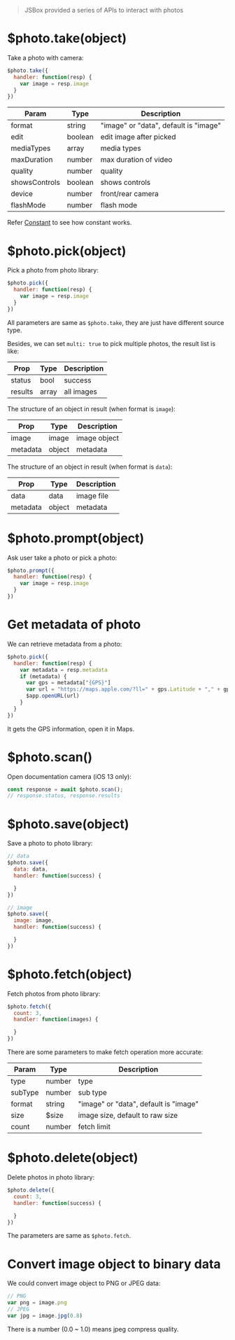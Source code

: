 > JSBox provided a series of APIs to interact with photos

# $photo.take(object)

Take a photo with camera:

```js
$photo.take({
  handler: function(resp) {
    var image = resp.image
  }
})
```

Param | Type | Description
---|---|---
format | string | "image" or "data", default is "image"
edit | boolean | edit image after picked
mediaTypes | array | media types
maxDuration | number | max duration of video
quality | number | quality
showsControls | boolean | shows controls
device | number | front/rear camera
flashMode | number | flash mode

Refer [Constant](en/data/constant.md) to see how constant works.

# $photo.pick(object)

Pick a photo from photo library:

```js
$photo.pick({
  handler: function(resp) {
    var image = resp.image
  }
})
```

All parameters are same as `$photo.take`, they are just have different source type.

Besides, we can set `multi: true` to pick multiple photos, the result list is like:

Prop | Type | Description
---|---|---
status | bool | success
results | array | all images

The structure of an object in result (when format is `image`):

Prop | Type | Description
---|---|---
image | image | image object
metadata | object | metadata

The structure of an object in result (when format is `data`):

Prop | Type | Description
---|---|---
data | data | image file
metadata | object | metadata

# $photo.prompt(object)

Ask user take a photo or pick a photo:

```js
$photo.prompt({
  handler: function(resp) {
    var image = resp.image
  }
})
```

# Get metadata of photo

We can retrieve metadata from a photo:

```js
$photo.pick({
  handler: function(resp) {
    var metadata = resp.metadata
    if (metadata) {
      var gps = metadata["{GPS}"]
      var url = "https://maps.apple.com/?ll=" + gps.Latitude + "," + gps.Longitude
      $app.openURL(url)
    }
  }
})
```

It gets the GPS information, open it in Maps.

# $photo.scan()

Open documentation camera (iOS 13 only):

```js
const response = await $photo.scan();
// response.status, response.results
```

# $photo.save(object)

Save a photo to photo library:

```js
// data
$photo.save({
  data: data,
  handler: function(success) {

  }
})
```

```js
// image
$photo.save({
  image: image,
  handler: function(success) {

  }
})
```

# $photo.fetch(object)

Fetch photos from photo library:

```js
$photo.fetch({
  count: 3,
  handler: function(images) {

  }
})
```

There are some parameters to make fetch operation more accurate:

Param | Type | Description
---|---|---
type | number | type
subType | number | sub type
format | string | "image" or "data", default is "image"
size | $size | image size, default to raw size
count | number | fetch limit

# $photo.delete(object)

Delete photos in photo library:

```js
$photo.delete({
  count: 3,
  handler: function(success) {

  }
})
```

The parameters are same as `$photo.fetch`.

# Convert image object to binary data

We could convert image object to PNG or JPEG data:

```js
// PNG
var png = image.png
// JPEG
var jpg = image.jpg(0.8)
```

There is a number (0.0 ~ 1.0) means jpeg compress quality.